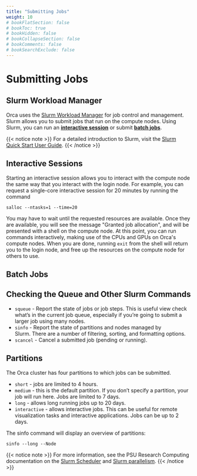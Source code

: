 ```yaml
---
title: "Submitting Jobs"
weight: 10
# bookFlatSection: false
# bookToc: true
# bookHidden: false
# bookCollapseSection: false
# bookComments: false
# bookSearchExclude: false
---
```


# Submitting Jobs

## Slurm Workload Manager

Orca uses the [Slurm Workload Manager](https://slurm.schedmd.com/) for job control and management.
Slurm allows you to submit jobs that run on the compute nodes.
Using Slurm, you can run an [**interactive session**](#interactive-sessions) or submit [**batch jobs**](#batch-jobs).

{{< notice note >}}
For a detailed introduction to Slurm, visit the [Slurm Quick Start User Guide](https://slurm.schedmd.com/quickstart.html).
{{< /notice >}}

## Interactive Sessions

Starting an interactive session allows you to interact with the compute node the same way that you interact with the login node.
For example, you can request a single-core interactive session for 20 minutes by running the command
```
salloc --ntasks=1 --time=20
```
You may have to wait until the requested resources are available.
Once they are available, you will see the message "Granted job allocation", and will be presented with a shell on the compute node.
At this point, you can run commands interactively, making use of the CPUs and GPUs on Orca's compute nodes.
When you are done, running `exit` from the shell will return you to the login node, and free up the resources on the compute node for others to use.

## Batch Jobs

## Checking the Queue and Other Slurm Commands

* `squeue` - Report the state of jobs or job steps. This is useful view check what’s in the current job queue, especially if you’re going to submit a larger job using many nodes.
* `sinfo` - Report the state of partitions and nodes managed by Slurm. There are a number of filtering, sorting, and formatting options.
* `scancel` - Cancel a submitted job (pending or running).


## Partitions

The Orca cluster has four partitions to which jobs can be submitted.

- `short` - jobs are limited to 4 hours.
- `medium` - this is the default partition. If you don’t specify a partition, your job will run here. Jobs are limited to 7 days.
- `long` - allows long running jobs up to 20 days.
- `interactive` - allows interactive jobs. This can be useful for remote visualization tasks and interactive applications. Jobs can be up to 2 days.

The sinfo command will display an overview of partitions:
```
sinfo --long --Node
```

{{< notice note >}}
For more information, see the PSU Research Computing documentation on the [Slurm Scheduler](https://sites.google.com/pdx.edu/research-computing/getting-started/slurm-scheduler) and [Slurm parallelism](https://sites.google.com/pdx.edu/research-computing/faqs/coeus-hpc-faqs/slurm-parallelism).
{{< /notice >}}
